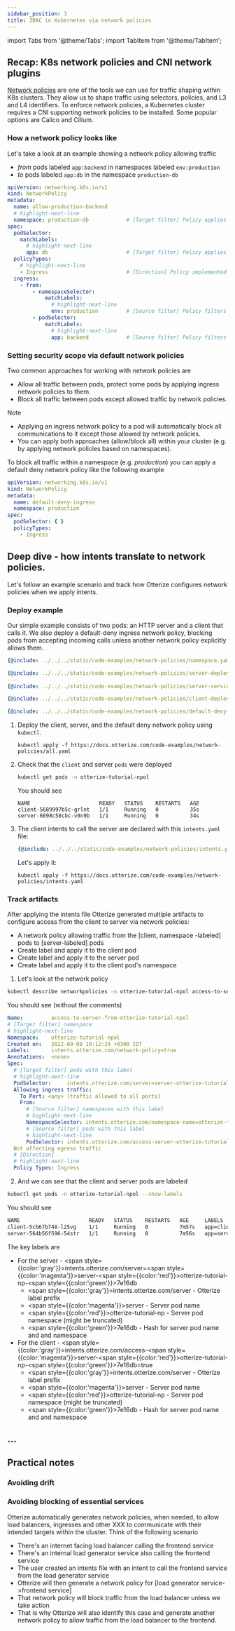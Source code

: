 ```yaml
---
sidebar_position: 3
title: IBAC in Kubernetes via network policies
---
```

import Tabs from '@theme/Tabs';
import TabItem from '@theme/TabItem';

## Recap: K8s network policies and CNI network plugins

[Network policies](https://kubernetes.io/docs/concepts/services-networking/network-policies/) are one of the tools we
can use for traffic shaping within K8s clusters. They allow us to shape traffic using selectors, policies, and L3
and L4 identifiers. To enforce network policies, a Kubernetes cluster requires a CNI supporting network policies to be
installed. Some popular options are Calico and Cilium.

### How a network policy looks like
Let's take a look at an example showing a network policy allowing traffic

- _from_ pods labeled `app:backend` in namespaces labeled `env:production`
- _to_ pods labeled `app:db` in the namespace  `production-db`

```yaml
apiVersion: networking.k8s.io/v1
kind: NetworkPolicy
metadata:
  name: allow-production-backend
  # highlight-next-line
  namespace: production-db            # [Target filter] Policy applies to target pods in this namespace
spec:
  podSelector:
    matchLabels:
      # highlight-next-line
      app: db                         # [Target filter] Policy applies to target pods with this label
  policyTypes:
    # highlight-next-line
    - Ingress                         # [Direction] Policy implemented as a filter on incoming connections
  ingress:
    - from:
        - namespaceSelector:
            matchLabels:
              # highlight-next-line
              env: production         # [Source filter] Policy filters source pods from namespaces with this label
        - podSelector:
            matchLabels:
              # highlight-next-line
              app: backend            # [Source filter] Policy filters source pods from with this label
```

### Setting security scope via default network policies

Two common approaches for working with network policies are

- Allow all traffic between pods, protect some pods by applying ingress network policies to them.
- Block all traffic between pods except allowed traffic by network policies.

Note

- Applying an ingress network policy to a pod will automatically block all communications to it except those allowed by
  network policies.
- You can apply both approaches (allow/block all) within your cluster (e.g. by applying network policies based on
  namespaces).

To block all traffic within a namespace (e.g. _production_) you can apply a default deny network policy like the
following example

```yaml
apiVersion: networking.k8s.io/v1
kind: NetworkPolicy
metadata:
  name: default-deny-ingress
  namespace: production
spec:
  podSelector: { }
  policyTypes:
    - Ingress
```

## Deep dive - how intents translate to network policies.
Let's follow an example scenario and track how Otterize configures network policies when we apply intents.
### Deploy example
Our simple example consists of two pods: an HTTP server and a client that calls it. We also deploy a default-deny ingress network policy,
blocking pods from accepting incoming calls unless another network policy explicitly allows them.

<Tabs>

<TabItem value="namespace.yaml" label="namespace.yaml" default>

   ```yaml
   {@include: ../../../static/code-examples/network-policies/namespace.yaml}
   ```

</TabItem>

<TabItem value="server.yaml" label="server.yaml" default>

   ```yaml
  {@include: ../../../static/code-examples/network-policies/server-deployment.yaml}
   ---
  {@include: ../../../static/code-examples/network-policies/server-service.yaml}
  ```

</TabItem>
<TabItem value="client.yaml" label="client.yaml" default>

   ```yaml
   {@include: ../../../static/code-examples/network-policies/client-deployment.yaml}
   ```

</TabItem>

<TabItem value="default-deny.yaml" label="default-deny.yaml" default>

   ```yaml
   {@include: ../../../static/code-examples/network-policies/default-deny-network-policy.yaml}
   ```

</TabItem>
</Tabs>

1. Deploy the client, server, and the default deny network policy using `kubectl`.

   ```shell
   kubectl apply -f https://docs.otterize.com/code-examples/network-policies/all.yaml
   ```
2. Check that the `client` and server `pods` were deployed
   ```bash
   kubectl get pods -n otterize-tutorial-npol
   ```
   You should see
   ```
   NAME                      READY   STATUS    RESTARTS   AGE
   client-5689997b5c-grlnt   1/1     Running   0          35s
   server-6698c58cbc-v9n9b   1/1     Running   0          34s
   ```

3. The client intents to call the server are declared with this `intents.yaml` file:

   ```yaml
   {@include: ../../../static/code-examples/network-policies/intents.yaml}
   ```
   Let's apply it:
   ```shell
   kubectl apply -f https://docs.otterize.com/code-examples/network-policies/intents.yaml
   ```
### Track artifacts
After applying the intents file Otterize generated multiple artifacts to configure access from the client to
server via network policies:
- A network policy allowing traffic from the [client, namespace -labeled] pods to [server-labeled] pods
- Create label and apply it to the client pod
- Create label and apply it to the server pod
- Create label and apply it to the client pod's namespace
1. Let's look at the network policy
  ```bash
  kubectl describe networkpolicies -n otterize-tutorial-npol access-to-server-from-otterize-tutorial-npol
  ```
  You should see (without the comments)
  ```yaml
  Name:         access-to-server-from-otterize-tutorial-npol
  # [Target filter] namespace
  # highlight-next-line
  Namespace:    otterize-tutorial-npol
  Created on:   2022-09-08 19:12:24 +0300 IDT
  Labels:       intents.otterize.com/network-policy=true
  Annotations:  <none>
  Spec:
    # [Target filter] pods with this label
    # highlight-next-line
    PodSelector:     intents.otterize.com/server=server-otterize-tutorial-np-7e16db
    Allowing ingress traffic:
      To Port: <any> (traffic allowed to all ports)
      From:
        # [Source filter] namespaces with this label
        # highlight-next-line
        NamespaceSelector: intents.otterize.com/namespace-name=otterize-tutorial-npol
        # [Source filter] pods with this label
        # highlight-next-line
        PodSelector: intents.otterize.com/access-server-otterize-tutorial-np-7e16db=true
    Not affecting egress traffic
    # [Direction]
    # highlight-next-line
    Policy Types: Ingress
  ```
2. And we can see that the client and server pods are labeled
  ```bash
  kubectl get pods -n otterize-tutorial-npol --show-labels
  ```
  You should see
  ```bash
  NAME                      READY   STATUS    RESTARTS   AGE     LABELS
  client-5cb67b748-l25vg    1/1     Running   0          7m57s   app=client,intents.otterize.com/access-server-otterize-tutorial-np-7e16db=true,intents.otterize.com/client=true,intents.otterize.com/server=client-otterize-tutorial-np-699302,pod-template-hash=5cb67b748,spire-integration.otterize.com/service-name=client
  server-564b56f596-54str   1/1     Running   0          7m56s   app=server,intents.otterize.com/server=server-otterize-tutorial-np-7e16db,pod-template-hash=564b56f596,spire-integration.otterize.com/service-name=server
  ```

The key labels are
- For the server - <span style={{color:'gray'}}>intents.otterize.com/server</span>=<span style={{color:'magenta'}}>server</span>-<span style={{color:'red'}}>otterize-tutorial-np</span>-<span style={{color:'green'}}>7e16db</span>
  - <span style={{color:'gray'}}>intents.otterize.com/server</span> - Otterize label prefix 
  - <span style={{color:'magenta'}}>server</span> - Server pod name
  - <span style={{color:'red'}}>otterize-tutorial-np</span> - Server pod namespace (might be truncated)
  - <span style={{color:'green'}}>7e16db</span> - Hash for server pod name and and namespace 
- For the client - <span style={{color:'gray'}}>intents.otterize.com/access</span>-<span style={{color:'magenta'}}>server</span>-<span style={{color:'red'}}>otterize-tutorial-np</span>-<span style={{color:'green'}}>7e16db</span>=true
  - <span style={{color:'gray'}}>intents.otterize.com/server</span> - Otterize label prefix
  - <span style={{color:'magenta'}}>server</span> - Server pod name
  - <span style={{color:'red'}}>otterize-tutorial-np</span> - Server pod namespace (might be truncated)
  - <span style={{color:'green'}}>7e16db</span> - Hash for server pod name and and namespace

## …

## Practical notes

### Avoiding drift

### Avoiding blocking of essential services

Otterize automatically generates network policies, when needed, to allow load balancers, ingresses and other XXX to
communicate with their intended targets within the cluster.
Think of the following scenario

- There's an internet facing load balancer calling the frontend service
- There's an internal load generator service also calling the frontend service
- The user created an intents file with an intent to call the frontend service from the load generator service
- Otterize will then generate a network policy for [load generator service->frontend service]
- That network policy will block traffic from the load balancer unless we take action
- That is why Otterize will also identify this case and generate another network policy to allow traffic from the load
  balancer to the frontend.